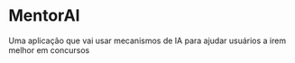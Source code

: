 # MentorAI
Uma aplicação que vai usar mecanismos de IA para ajudar usuários a irem melhor em concursos
